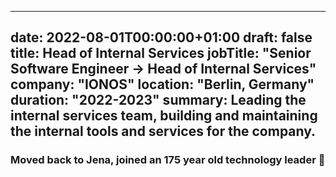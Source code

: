 
---
date: 2022-08-01T00:00:00+01:00
draft: false
title: Head of Internal Services
jobTitle: "Senior Software Engineer → Head of Internal Services"
company: "IONOS"
location: "Berlin, Germany"
duration: "2022-2023"
summary: Leading the internal services team, building and maintaining the internal tools and services for the company.
---

### Moved back to Jena, joined an 175 year old technology leader 🦄